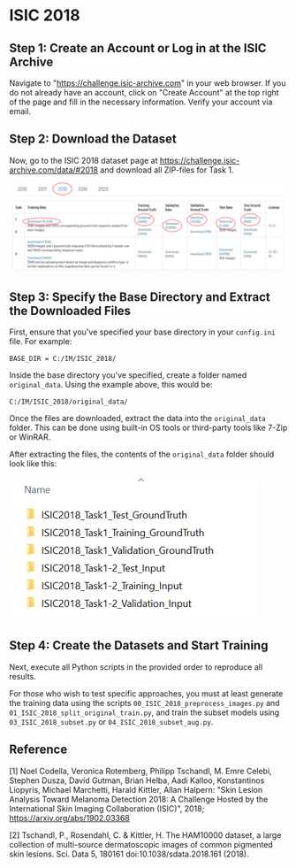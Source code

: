 # ISIC 2018

## Step 1: Create an Account or Log in at the ISIC Archive

Navigate to "https://challenge.isic-archive.com" in your web browser. If you do not already have an account, click on "Create Account" at the top right of the page and fill in the necessary information. Verify your account via email. 


## Step 2: Download the Dataset

Now, go to the ISIC 2018 dataset page at https://challenge.isic-archive.com/data/#2018 and download all ZIP-files for Task 1.

![download image](ISIC_2018_downloads_marked.png)


## Step 3: Specify the Base Directory and Extract the Downloaded Files
First, ensure that you've specified your base directory in your `config.ini` file. For example:

    BASE_DIR = C:/IM/ISIC_2018/

Inside the base directory you've specified, create a folder named `original_data`. Using the example above, this would be:

    C:/IM/ISIC_2018/original_data/

Once the files are downloaded, extract the data into the `original_data` folder. This can be done using built-in OS tools or third-party tools like 7-Zip or WinRAR.

After extracting the files, the contents of the `original_data` folder should look like this:

![original_dir_image](original_data_isic2018.PNG)


## Step 4: Create the Datasets and Start Training

Next, execute all Python scripts in the provided order to reproduce all results. 

For those who wish to test specific approaches, you must at least generate the training data using the scripts 
`00_ISIC_2018_preprocess_images.py` and `01_ISIC_2018_split_original_train.py`, and train the subset models using `03_ISIC_2018_subset.py` or `04_ISIC_2018_subset_aug.py`.


## Reference
 
[1] Noel Codella, Veronica Rotemberg, Philipp Tschandl, M. Emre Celebi, Stephen Dusza, David Gutman, Brian Helba, Aadi Kalloo, Konstantinos Liopyris, Michael Marchetti, Harald Kittler, Allan Halpern: "Skin Lesion Analysis Toward Melanoma Detection 2018: A Challenge Hosted by the International Skin Imaging Collaboration (ISIC)", 2018; https://arxiv.org/abs/1902.03368

[2] Tschandl, P., Rosendahl, C. & Kittler, H. The HAM10000 dataset, a large collection of multi-source dermatoscopic images of common pigmented skin lesions. Sci. Data 5, 180161 doi:10.1038/sdata.2018.161 (2018).
